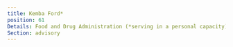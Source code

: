 ```yaml
---
title: Kemba Ford*
position: 61
Details: Food and Drug Administration (*serving in a personal capacity)
Section: advisory
---
```


